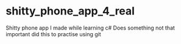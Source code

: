 # shitty_phone_app_4_real
Shitty phone app I made while learning c#
Does something not that important did this to practise using git 
